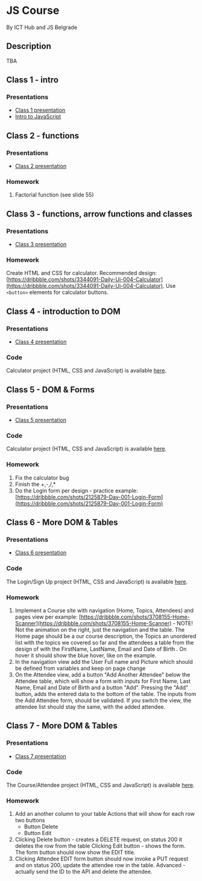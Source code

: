 # JS Course

By ICT Hub and JS Belgrade

## Description

TBA

## Class 1 - intro

### Presentations

- [Class 1 presentation](./presentations/class1.pdf)
- [Intro to JavaScript](https://speakerdeck.com/slobodan/osnove-javascripta)

## Class 2 - functions

### Presentations

- [Class 2 presentation](./presentations/class2.pdf)

### Homework

1. Factorial function (see slide 55)

## Class 3 - functions, arrow functions and classes

### Presentations

- [Class 3 presentation](./presentations/class3.pdf)

### Homework

Create HTML and CSS for calculator. Recommended design: [https://dribbble.com/shots/3344091-Daily-Ui-004-Calculator](https://dribbble.com/shots/3344091-Daily-Ui-004-Calculator). Use `<button>` elements for calculator buttons.

## Class 4 - introduction to DOM

### Presentations

- [Class 4 presentation](./presentations/class4.pdf)

### Code

Calculator project (HTML, CSS and JavaScript) is available [here](exercises/class4).

## Class 5 - DOM & Forms

### Presentations

- [Class 5 presentation](./presentations/class5.pdf)

### Code

Calculator project (HTML, CSS and JavaScript) is available [here](exercises/class5).

### Homework
1. Fix the calculator bug
2. Finish the +,-,/,*
3. Do the Login form per design - practice example: [https://dribbble.com/shots/2125879-Day-001-Login-Form](https://dribbble.com/shots/2125879-Day-001-Login-Form)

## Class 6 - More DOM & Tables

### Presentations

- [Class 6 presentation](./presentations/class6.pdf)

### Code

 The Login/Sign Up project (HTML, CSS and JavaScript) is available [here](exercises/class6). 

### Homework
1. Implement a Course site with navigation (Home, Topics, Attendees) and pages view per example: [https://dribbble.com/shots/3708155-Home-Scanner](https://dribbble.com/shots/3708155-Home-Scanner) - NOTE! Not the animation on the right, just the navigation and the table.
The Home page should be a our course description, the Topics an unordered list with the topics we covered so far and the attendees a table from the design of with the FirstName, LastName, Email and Date of Birth . On hover it should show the blue hover, like on the example.
2. In the navigation view add the User Full name and Picture which should be defined from variables and keep on page change
3. On the Attendee view, add a button "Add Another Attendee" below the Attendee table, which will show a form with inputs for First Name, Last Name, Email and Date of Birth and a button "Add". Pressing the "Add" button, adds the entered data to the bottom of the table. The inputs from the Add Attendee form, should be validated. If you switch the view, the attendee list should stay the same, with the added attendee.

## Class 7 - More DOM & Tables

### Presentations

- [Class 7 presentation](./presentations/class7.pdf)

### Code

 The Course/Attendee project (HTML, CSS and JavaScript) is available [here](exercises/class7).

### Homework
1. Add an another column to your table Actions that will show for each row two buttons
    - Button Delete 
    - Button Edit 
2. Clicking Delete button - creates a DELETE request, on status 200 it deletes the row from the table
   Clicking Edit button - shows the form. The form button should now show the EDIT title.
3. Clicking Attendee EDIT form button should now invoke a PUT request and on status 200, update the attendee row in the table. Advanced - actually send the ID to the API and delete the attendee.